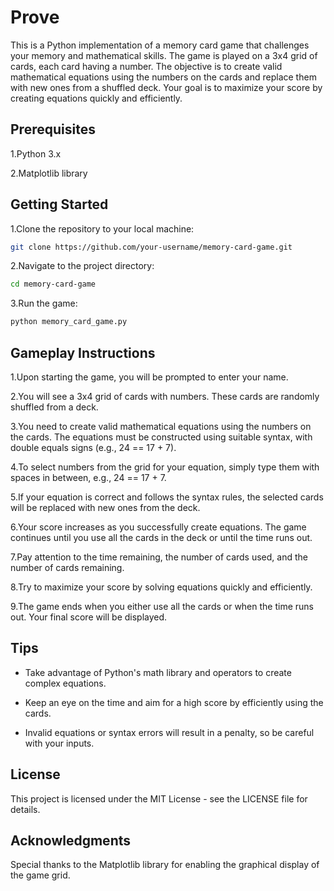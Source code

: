 # Prove
This is a Python implementation of a memory card game that challenges your memory and mathematical skills. The game is played on a 3x4 grid of cards, each card having a number. The objective is to create valid mathematical equations using the numbers on the cards and replace them with new ones from a shuffled deck. Your goal is to maximize your score by creating equations quickly and efficiently.



## Prerequisites
1.Python 3.x

2.Matplotlib library



## Getting Started
1.Clone the repository to your local machine:
```bash
git clone https://github.com/your-username/memory-card-game.git
```



2.Navigate to the project directory:
```bash
cd memory-card-game
```



3.Run the game:
```bash
python memory_card_game.py
```

## Gameplay Instructions
1.Upon starting the game, you will be prompted to enter your name.

2.You will see a 3x4 grid of cards with numbers. These cards are randomly shuffled from a deck.

3.You need to create valid mathematical equations using the numbers on the cards. The equations must be constructed using suitable syntax, with double equals signs (e.g., 24 == 17 + 7).

4.To select numbers from the grid for your equation, simply type them with spaces in between, e.g., 24 == 17 + 7.

5.If your equation is correct and follows the syntax rules, the selected cards will be replaced with new ones from the deck.

6.Your score increases as you successfully create equations. The game continues until you use all the cards in the deck or until the time runs out.

7.Pay attention to the time remaining, the number of cards used, and the number of cards remaining.

8.Try to maximize your score by solving equations quickly and efficiently.

9.The game ends when you either use all the cards or when the time runs out. Your final score will be displayed.



## Tips
- Take advantage of Python's math library and operators to create complex equations.

- Keep an eye on the time and aim for a high score by efficiently using the cards.

- Invalid equations or syntax errors will result in a penalty, so be careful with your inputs.



## License
This project is licensed under the MIT License - see the LICENSE file for details.



## Acknowledgments
Special thanks to the Matplotlib library for enabling the graphical display of the game grid.

